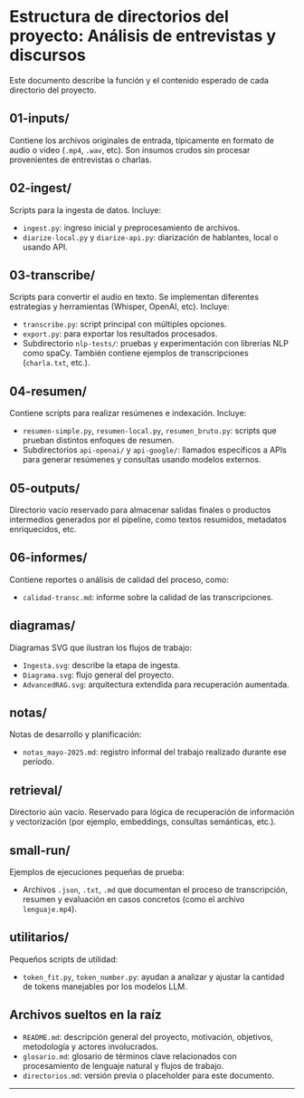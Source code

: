 # Estructura de directorios del proyecto: Análisis de entrevistas y discursos

Este documento describe la función y el contenido esperado de cada directorio del proyecto.

## 01-inputs/
Contiene los archivos originales de entrada, típicamente en formato de audio o video (`.mp4`, `.wav`, etc). Son insumos crudos sin procesar provenientes de entrevistas o charlas.

## 02-ingest/
Scripts para la ingesta de datos. Incluye:
- `ingest.py`: ingreso inicial y preprocesamiento de archivos.
- `diarize-local.py` y `diarize-api.py`: diarización de hablantes, local o usando API.

## 03-transcribe/
Scripts para convertir el audio en texto. Se implementan diferentes estrategias y herramientas (Whisper, OpenAI, etc).
Incluye:
- `transcribe.py`: script principal con múltiples opciones.
- `export.py`: para exportar los resultados procesados.
- Subdirectorio `nlp-tests/`: pruebas y experimentación con librerías NLP como spaCy. También contiene ejemplos de transcripciones (`charla.txt`, etc.).

## 04-resumen/
Contiene scripts para realizar resúmenes e indexación.
Incluye:
- `resumen-simple.py`, `resumen-local.py`, `resumen_bruto.py`: scripts que prueban distintos enfoques de resumen.
- Subdirectorios `api-openai/` y `api-google/`: llamados específicos a APIs para generar resúmenes y consultas usando modelos externos.

## 05-outputs/
Directorio vacío reservado para almacenar salidas finales o productos intermedios generados por el pipeline, como textos resumidos, metadatos enriquecidos, etc.

## 06-informes/
Contiene reportes o análisis de calidad del proceso, como:
- `calidad-transc.md`: informe sobre la calidad de las transcripciones.

## diagramas/
Diagramas SVG que ilustran los flujos de trabajo:
- `Ingesta.svg`: describe la etapa de ingesta.
- `Diagrama.svg`: flujo general del proyecto.
- `AdvancedRAG.svg`: arquitectura extendida para recuperación aumentada.

## notas/
Notas de desarrollo y planificación:
- `notas_mayo-2025.md`: registro informal del trabajo realizado durante ese período.

## retrieval/
Directorio aún vacío. Reservado para lógica de recuperación de información y vectorización (por ejemplo, embeddings, consultas semánticas, etc.).

## small-run/
Ejemplos de ejecuciones pequeñas de prueba:
- Archivos `.json`, `.txt`, `.md` que documentan el proceso de transcripción, resumen y evaluación en casos concretos (como el archivo `lenguaje.mp4`).

## utilitarios/
Pequeños scripts de utilidad:
- `token_fit.py`, `token_number.py`: ayudan a analizar y ajustar la cantidad de tokens manejables por los modelos LLM.

## Archivos sueltos en la raíz

- `README.md`: descripción general del proyecto, motivación, objetivos, metodología y actores involucrados.
- `glosario.md`: glosario de términos clave relacionados con procesamiento de lenguaje natural y flujos de trabajo.
- `directorios.md`: versión previa o placeholder para este documento.

---

